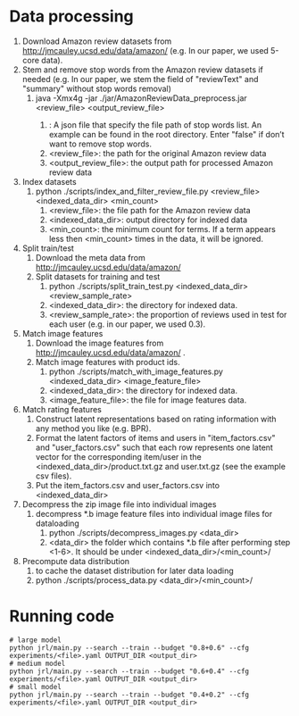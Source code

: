 # Data processing
1. Download Amazon review datasets from http://jmcauley.ucsd.edu/data/amazon/ (e.g. In our paper, we used 5-core data).
2. Stem and remove stop words from the Amazon review datasets if needed (e.g. In our paper, we stem the field of "reviewText" and "summary" without stop words removal)
    1. java -Xmx4g -jar ./jar/AmazonReviewData_preprocess.jar <jsonConfigFile> <review_file> <output_review_file>
        1. <jsonConfigFile>: A json file that specify the file path of stop words list. An example can be found in the root directory. Enter "false" if don’t want to remove stop words.
        2. <review_file>: the path for the original Amazon review data
        3. <output_review_file>: the output path for processed Amazon review data
3. Index datasets
    1. python ./scripts/index_and_filter_review_file.py <review_file> <indexed_data_dir> <min_count>
        1. <review_file>: the file path for the Amazon review data
        2. <indexed_data_dir>: output directory for indexed data
        3. <min_count>: the minimum count for terms. If a term appears less then <min_count> times in the data, it will be ignored.
4. Split train/test
    1. Download the meta data from http://jmcauley.ucsd.edu/data/amazon/
    2. Split datasets for training and test
        1. python ./scripts/split_train_test.py <indexed_data_dir> <review_sample_rate>
        2. <indexed_data_dir>: the directory for indexed data.
        3. <review_sample_rate>: the proportion of reviews used in test for each user (e.g. in our paper, we used 0.3).
5. Match image features
    1. Download the image features from http://jmcauley.ucsd.edu/data/amazon/ .
    2. Match image features with product ids.
        1. python ./scripts/match_with_image_features.py <indexed_data_dir> <image_feature_file>
        2. <indexed_data_dir>: the directory for indexed data.
        3. <image_feature_file>: the file for image features data.
6. Match rating features
    1. Construct latent representations based on rating information with any method you like (e.g. BPR).
    2. Format the latent factors of items and users in "item_factors.csv" and "user_factors.csv" such that each row represents one latent vector for the corresponding item/user in the <indexed_data_dir>/product.txt.gz and user.txt.gz (see the example csv files).
    3. Put the item_factors.csv and user_factors.csv into <indexed_data_dir>
7. Decompress the zip image file into individual images
   1. decompress *.b image feature files into individual image files for dataloading
      1. python ./scripts/decompress_images.py <data_dir>
      2. <data_dir> the folder which contains *.b file after performing step <1-6>. It should be under <indexed_data_dir>/<min_count>/
8. Precompute data distribution
    1. to cache the dataset distribution for later data loading
      1. python ./scripts/process_data.py <data_dir>/<min_count>/
# Running code
```console
# large model
python jrl/main.py --search --train --budget "0.8+0.6" --cfg experiments/<file>.yaml OUTPUT_DIR <output_dir>
# medium model
python jrl/main.py --search --train --budget "0.6+0.4" --cfg experiments/<file>.yaml OUTPUT_DIR <output_dir>
# small model
python jrl/main.py --search --train --budget "0.4+0.2" --cfg experiments/<file>.yaml OUTPUT_DIR <output_dir>
```
